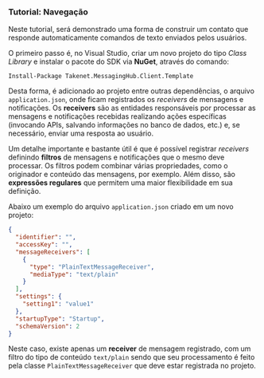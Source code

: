 ### Tutorial: Navegação

Neste tutorial, será demonstrado uma forma de construir um contato que responde automaticamente comandos de texto enviados pelos usuários.

O primeiro passo é, no Visual Studio, criar um novo projeto do tipo *Class Library* e instalar o pacote do SDK via **NuGet**, através do comando:

    Install-Package Takenet.MessagingHub.Client.Template
  
Desta forma, é adicionado ao projeto entre outras dependências, o arquivo `application.json`, onde ficam registrados os *receivers* de mensagens e notificações. Os **receivers** são as entidades responsáveis por processar as mensagens e notificações recebidas realizando ações específicas (invocando APIs, salvando informações no banco de dados, etc.) e, se necessário, enviar uma resposta ao usuário.

Um detalhe importante e bastante útil é que é possível registrar *receivers* definindo **filtros** de mensagens e notificações que o mesmo deve processar. Os filtros podem combinar várias propriedades, como o originador e conteúdo das mensagens, por exemplo. Além disso, são **expressões regulares** que permitem uma maior flexibilidade em sua definição.

Abaixo um exemplo do arquivo `application.json` criado em um novo projeto:

```json
{
  "identifier": "",
  "accessKey": "",
  "messageReceivers": [
    {
      "type": "PlainTextMessageReceiver",
      "mediaType": "text/plain"
    }
  ],
  "settings": {
    "setting1": "value1"
  },
  "startupType": "Startup",
  "schemaVersion": 2
}
```

Neste caso, existe apenas um **receiver** de mensagem registrado, com um filtro do tipo de conteúdo `text/plain` sendo que seu processamento é feito pela classe `PlainTextMessageReceiver` que deve estar registrada no projeto.
